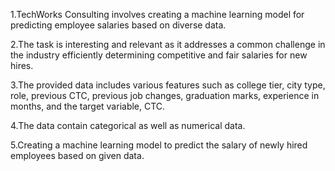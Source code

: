 1.TechWorks Consulting involves creating a machine learning model for predicting employee salaries based on diverse data.

2.The task is interesting and relevant as it addresses a common challenge in the industry efficiently determining competitive and fair salaries for new hires.

3.The provided data includes various features such as college tier, city type, role, previous CTC, previous job changes, graduation marks, experience in months, and the target variable, CTC.

4.The data contain categorical as well as numerical data.

5.Creating a machine learning model to predict the salary of newly hired employees based on given data.
